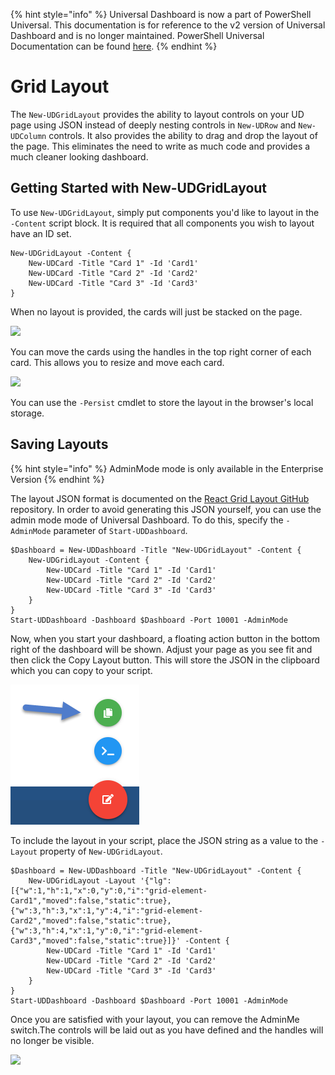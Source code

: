 ﻿{% hint style="info" %}
Universal Dashboard is now a part of PowerShell Universal. This documentation is for reference to the v2 version of Universal Dashboard and is no longer maintained. PowerShell Universal Documentation can be found [here](https://docs.ironmansoftware.com).
{% endhint %}


# Grid Layout

The `New-UDGridLayout` provides the ability to layout controls on your UD page using JSON instead of deeply nesting controls in `New-UDRow` and `New-UDColumn` controls. It also provides the ability to drag and drop the layout of the page. This eliminates the need to write as much code and provides a much cleaner looking dashboard.

## Getting Started with New-UDGridLayout

To use `New-UDGridLayout`, simply put components you'd like to layout in the `-Content` script block. It is required that all components you wish to layout have an ID set.

```text
New-UDGridLayout -Content {
    New-UDCard -Title "Card 1" -Id 'Card1' 
    New-UDCard -Title "Card 2" -Id 'Card2'
    New-UDCard -Title "Card 3" -Id 'Card3'
}
```

When no layout is provided, the cards will just be stacked on the page.

![](../.gitbook/assets/image%20%2842%29.png)

You can move the cards using the handles in the top right corner of each card. This allows you to resize and move each card.

![](../.gitbook/assets/image%20%2823%29.png)

You can use the `-Persist` cmdlet to store the layout in the browser's local storage.

## Saving Layouts

{% hint style="info" %}
AdminMode mode is only available in the Enterprise Version
{% endhint %}

The layout JSON format is documented on the [React Grid Layout GitHub](https://github.com/strml/react-grid-layout) repository. In order to avoid generating this JSON yourself, you can use the admin mode mode of Universal Dashboard. To do this, specify the `-AdminMode` parameter of `Start-UDDashboard`.

```text
$Dashboard = New-UDDashboard -Title "New-UDGridLayout" -Content {
    New-UDGridLayout -Content {
        New-UDCard -Title "Card 1" -Id 'Card1' 
        New-UDCard -Title "Card 2" -Id 'Card2'
        New-UDCard -Title "Card 3" -Id 'Card3'
    } 
} 
Start-UDDashboard -Dashboard $Dashboard -Port 10001 -AdminMode
```

Now, when you start your dashboard, a floating action button in the bottom right of the dashboard will be shown. Adjust your page as you see fit and then click the Copy Layout button. This will store the JSON in the clipboard which you can copy to your script.

![Copy Layout Button](../.gitbook/assets/image%20%2844%29%20%281%29.png)

To include the layout in your script, place the JSON string as a value to the `-Layout` property of `New-UDGridLayout`.

```text
$Dashboard = New-UDDashboard -Title "New-UDGridLayout" -Content {
    New-UDGridLayout -Layout '{"lg":[{"w":1,"h":1,"x":0,"y":0,"i":"grid-element-Card1","moved":false,"static":true},{"w":3,"h":3,"x":1,"y":4,"i":"grid-element-Card2","moved":false,"static":true},{"w":3,"h":4,"x":1,"y":0,"i":"grid-element-Card3","moved":false,"static":true}]}' -Content {
        New-UDCard -Title "Card 1" -Id 'Card1' 
        New-UDCard -Title "Card 2" -Id 'Card2'
        New-UDCard -Title "Card 3" -Id 'Card3'
    } 
} 
Start-UDDashboard -Dashboard $Dashboard -Port 10001 -AdminMode
```

Once you are satisfied with your layout, you can remove the AdminMe switch.The controls will be laid out as you have defined and the handles will no longer be visible.

![](../.gitbook/assets/image%20%2817%29.png)




